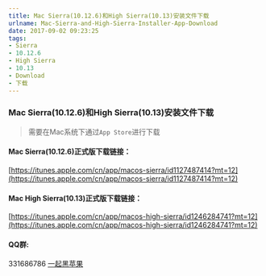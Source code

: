 ```yaml
---
title: Mac Sierra(10.12.6)和High Sierra(10.13)安装文件下载
urlname: Mac-Sierra-and-High-Sierra-Installer-App-Download
date: 2017-09-02 09:23:25
tags:
- Sierra
- 10.12.6
- High Sierra
- 10.13
- Download
- 下载
---
```



### Mac Sierra(10.12.6)和High Sierra(10.13)安装文件下载
> 需要在Mac系统下通过`App Store`进行下载

#### Mac Sierra(10.12.6)正式版下载链接：
[https://itunes.apple.com/cn/app/macos-sierra/id1127487414?mt=12](https://itunes.apple.com/cn/app/macos-sierra/id1127487414?mt=12)

#### Mac High Sierra(10.13)正式版下载链接：
[https://itunes.apple.com/cn/app/macos-high-sierra/id1246284741?mt=12](https://itunes.apple.com/cn/app/macos-high-sierra/id1246284741?mt=12)

#### QQ群:
331686786 [一起黑苹果](http://shang.qq.com/wpa/qunwpa?idkey=db511a29e856f37cbb871108ffa77a6e79dde47e491b8f2c8d8fe4d3c310de91)


